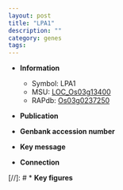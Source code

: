 ```yaml
---
layout: post
title: "LPA1"
description: ""
category: genes
tags: 
---
```


* **Information**  
    + Symbol: LPA1  
    + MSU: [LOC_Os03g13400](http://rice.uga.edu/cgi-bin/ORF_infopage.cgi?orf=LOC_Os03g13400)  
    + RAPdb: [Os03g0237250](http://rapdb.dna.affrc.go.jp/viewer/gbrowse_details/irgsp1?name=Os03g0237250)  

* **Publication**  

* **Genbank accession number**  

* **Key message**  

* **Connection**  

[//]: # * **Key figures**  



